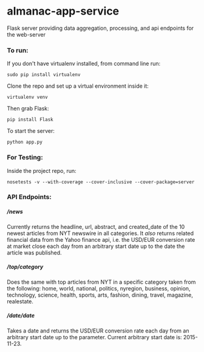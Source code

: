 # almanac-app-service
Flask server providing data aggregation, processing, and api endpoints for the web-server

### To run:

If you don't have virtualenv installed, from command line run:

`sudo pip install virtualenv`

Clone the repo and set up a virtual environment inside it:

`virtualenv venv`

Then grab Flask:

`pip install Flask`

To start the server:

`python app.py`

### For Testing:

Inside the project repo, run:

`nosetests -v --with-coverage --cover-inclusive --cover-package=server`

### API Endpoints:

##### /news 
Currently returns the headline, url, abstract, and created_date of the 10 newest articles from NYT newswire in all categories.
It _also_ returns related financial data from the Yahoo finance api, i.e. the USD/EUR conversion rate at market close each day from an arbitrary start date
up to the date the article was published.

##### /top/_category_
Does the same with top articles from NYT in a specific category taken from the following: home, world, national, politics, nyregion, business, opinion,
technology, science, health, sports, arts, fashion, dining, travel, magazine, realestate.

##### /date/_date_
Takes a date and returns the USD/EUR conversion rate each day from an arbitrary start date up to the parameter. Current arbitrary start date is: 2015-11-23.
